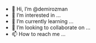 - 👋 Hi, I’m @demirozman
- 👀 I’m interested in ...
- 🌱 I’m currently learning ...
- 💞️ I’m looking to collaborate on ...
- 📫 How to reach me ...

<!---
demirozman/demirozman is a ✨ special ✨ repository because its `README.md` (this file) appears on your GitHub profile.
You can click the Preview link to take a look at your changes.
--->
